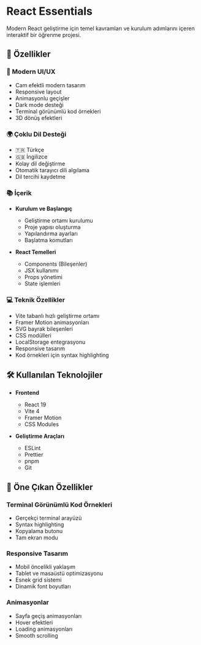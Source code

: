 # React Essentials

Modern React geliştirme için temel kavramları ve kurulum adımlarını içeren interaktif bir öğrenme projesi.

## 🌟 Özellikler

### 🎨 Modern UI/UX
- Cam efektli modern tasarım
- Responsive layout
- Animasyonlu geçişler
- Dark mode desteği
- Terminal görünümlü kod örnekleri
- 3D dönüş efektleri

### 🌍 Çoklu Dil Desteği
- 🇹🇷 Türkçe
- 🇬🇧 İngilizce
- Kolay dil değiştirme
- Otomatik tarayıcı dili algılama
- Dil tercihi kaydetme

### 📚 İçerik
- **Kurulum ve Başlangıç**
  - Geliştirme ortamı kurulumu
  - Proje yapısı oluşturma
  - Yapılandırma ayarları
  - Başlatma komutları

- **React Temelleri**
  - Components (Bileşenler)
  - JSX kullanımı
  - Props yönetimi
  - State işlemleri

### 💻 Teknik Özellikler
- Vite tabanlı hızlı geliştirme ortamı
- Framer Motion animasyonları
- SVG bayrak bileşenleri
- CSS modülleri
- LocalStorage entegrasyonu
- Responsive tasarım
- Kod örnekleri için syntax highlighting

## 🛠️ Kullanılan Teknolojiler

- **Frontend**
  - React 19
  - Vite 4
  - Framer Motion
  - CSS Modules

- **Geliştirme Araçları**
  - ESLint
  - Prettier
  - pnpm
  - Git



## 🎯 Öne Çıkan Özellikler

### Terminal Görünümlü Kod Örnekleri
- Gerçekçi terminal arayüzü
- Syntax highlighting
- Kopyalama butonu
- Tam ekran modu

### Responsive Tasarım
- Mobil öncelikli yaklaşım
- Tablet ve masaüstü optimizasyonu
- Esnek grid sistemi
- Dinamik font boyutları

### Animasyonlar
- Sayfa geçiş animasyonları
- Hover efektleri
- Loading animasyonları
- Smooth scrolling

